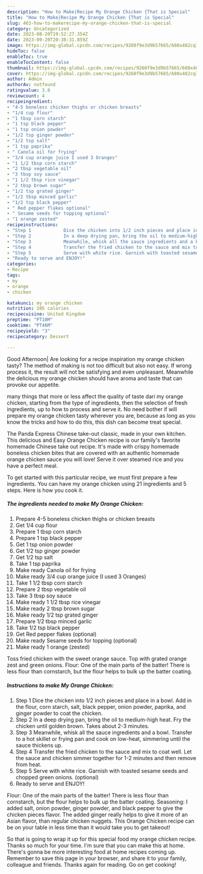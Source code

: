 ```yaml
---
description: "How to Make|Recipe My Orange Chicken {That is Special"
title: "How to Make|Recipe My Orange Chicken {That is Special"
slug: 463-how-to-makerecipe-my-orange-chicken-that-is-special
category: Uncategorized
date: 2023-08-20T19:52:27.354Z
date: 2023-09-20T20:38:31.859Z
image: https://img-global.cpcdn.com/recipes/9260f9e3d9b57665/680x482cq70/my-orange-chicken-recipe-main-photo.jpg
hideToc: false
enableToc: true
enableTocContent: false
thumbnail: https://img-global.cpcdn.com/recipes/9260f9e3d9b57665/680x482cq70/my-orange-chicken-recipe-main-photo.jpg
cover: https://img-global.cpcdn.com/recipes/9260f9e3d9b57665/680x482cq70/my-orange-chicken-recipe-main-photo.jpg
author: Admin
authorAv: notfound
ratingvalue: 3.8
reviewcount: 4
recipeingredient:
- "4-5 boneless chicken thighs or chicken breasts"
- "1/4 cup flour"
- "1 tbsp corn starch"
- "1 tsp black pepper"
- "1 tsp onion powder"
- "1/2 tsp ginger powder"
- "1/2 tsp salt"
- "1 tsp paprika"
- " Canola oil for frying"
- "3/4 cup orange juice I used 3 Oranges"
- "1 1/2 tbsp corn starch"
- "2 tbsp vegetable oil"
- "3 tbsp soy sauce"
- "1 1/2 tbsp rice vinegar"
- "2 tbsp brown sugar"
- "1/2 tsp grated ginger"
- "1/2 tbsp minced garlic"
- "1/2 tsp black pepper"
- " Red pepper flakes optional"
- " Sesame seeds for topping optional"
- "1 orange zested"
recipeinstructions:
- "Step 1            Dice the chicken into 1/2 inch pieces and place in a bowl. Add in the flour, corn starch, salt, black pepper, onion powder, paprika, and ginger powder to coat the chicken."
- "Step 2            In a deep drying pan, bring the oil to medium-high heat. Fry the chicken until golden brown. Takes about 2-3 minutes."
- "Step 3            Meanwhile, whisk all the sauce ingredients and a bowl. Transfer to a hot skillet or frying pan and cook on low-heat, simmering until the sauce thickens up."
- "Step 4            Transfer the fried chicken to the sauce and mix to coat well. Let the sauce and chicken simmer together for 1-2 minutes and then remove from heat."
- "Step 5            Serve with white rice. Garnish with toasted sesame seeds and chopped green onions. (optional)"
- "Ready to serve and ENJOY!"
categories:
- Recipe
tags:
- my
- orange
- chicken

katakunci: my orange chicken 
nutrition: 105 calories
recipecuisine: United Kingdom
preptime: "PT10M"
cooktime: "PT46M"
recipeyield: "3"
recipecategory: Dessert

---
```



Good Afternoon| Are looking for a recipe inspiration my orange chicken tasty? The method of making is not too difficult but also not easy. If wrong process it, the result will not be satisfying and even unpleasant. Meanwhile the delicious my orange chicken should have aroma and taste that can provoke our appetite.






many things that more or less affect the quality of taste dari my orange chicken, starting from the type of ingredients, then the selection of fresh ingredients, up to how to process and serve it. No need bother if will prepare my orange chicken tasty wherever you are, because as long as you know the tricks and how to do this, this dish can become treat  special.


The Panda Express Chinese take-out classic, made in your own kitchen. This delicious and Easy Orange Chicken recipe is our family&#39;s favorite homemade Chinese take out recipe. It&#39;s made with crispy homemade boneless chicken bites that are covered with an authentic homemade orange chicken sauce you will love! Serve it over steamed rice and you have a perfect meal.


To get started with this particular recipe, we must first prepare a few ingredients. You can have my orange chicken using 21 ingredients and 5 steps. Here is how you cook it.

<!--inarticleads1-->

##### The ingredients needed to make My Orange Chicken:

1. Prepare 4-5 boneless chicken thighs or chicken breasts
1. Get 1/4 cup flour
1. Prepare 1 tbsp corn starch
1. Prepare 1 tsp black pepper
1. Get 1 tsp onion powder
1. Get 1/2 tsp ginger powder
1. Get 1/2 tsp salt
1. Take 1 tsp paprika
1. Make ready  Canola oil for frying
1. Make ready 3/4 cup orange juice (I used 3 Oranges)
1. Take 1 1/2 tbsp corn starch
1. Prepare 2 tbsp vegetable oil
1. Take 3 tbsp soy sauce
1. Make ready 1 1/2 tbsp rice vinegar
1. Make ready 2 tbsp brown sugar
1. Make ready 1/2 tsp grated ginger
1. Prepare 1/2 tbsp minced garlic
1. Take 1/2 tsp black pepper
1. Get  Red pepper flakes (optional)
1. Make ready  Sesame seeds for topping (optional)
1. Make ready 1 orange (zested)


Toss fried chicken with the sweet orange sauce. Top with grated orange zest and green onions. Flour: One of the main parts of the batter! There is less flour than cornstarch, but the flour helps to bulk up the batter coating. 

<!--inarticleads2-->

##### Instructions to make My Orange Chicken:

1. Step 1            Dice the chicken into 1/2 inch pieces and place in a bowl. Add in the flour, corn starch, salt, black pepper, onion powder, paprika, and ginger powder to coat the chicken.
1. Step 2            In a deep drying pan, bring the oil to medium-high heat. Fry the chicken until golden brown. Takes about 2-3 minutes.
1. Step 3            Meanwhile, whisk all the sauce ingredients and a bowl. Transfer to a hot skillet or frying pan and cook on low-heat, simmering until the sauce thickens up.
1. Step 4            Transfer the fried chicken to the sauce and mix to coat well. Let the sauce and chicken simmer together for 1-2 minutes and then remove from heat.
1. Step 5            Serve with white rice. Garnish with toasted sesame seeds and chopped green onions. (optional)
1. Ready to serve and ENJOY!

Flour: One of the main parts of the batter! There is less flour than cornstarch, but the flour helps to bulk up the batter coating. Seasoning: I added salt, onion powder, ginger powder, and black pepper to give the chicken pieces flavor. The added ginger really helps to give it more of an Asian flavor, than regular chicken nuggets. This Orange Chicken recipe can be on your table in less time than it would take you to get takeout! 

So that is going to wrap it up for this special food my orange chicken recipe. Thanks so much for your time. I'm sure that you can make this at home. There's gonna be more interesting food at home recipes coming up. Remember to save this page in your browser, and share it to your family, colleague and friends. Thanks again for reading. Go on get cooking!
